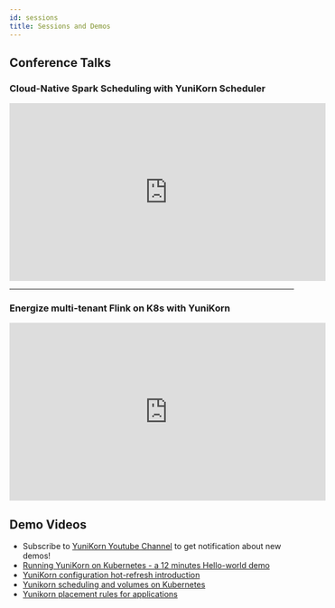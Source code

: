 ```yaml
---
id: sessions
title: Sessions and Demos
---
```


<!--
Licensed to the Apache Software Foundation (ASF) under one
or more contributor license agreements.  See the NOTICE file
distributed with this work for additional information
regarding copyright ownership.  The ASF licenses this file
to you under the Apache License, Version 2.0 (the
"License"); you may not use this file except in compliance
with the License.  You may obtain a copy of the License at

  http://www.apache.org/licenses/LICENSE-2.0

Unless required by applicable law or agreed to in writing,
software distributed under the License is distributed on an
"AS IS" BASIS, WITHOUT WARRANTIES OR CONDITIONS OF ANY
KIND, either express or implied.  See the License for the
specific language governing permissions and limitations
under the License.
-->

Conference Talks
---

<div className="col">
  <h3>Cloud-Native Spark Scheduling with YuniKorn Scheduler</h3>
  <iframe width="560"
          height="315"
          src="https://www.youtube.com/embed/ZA6aPZ9r9wA"
          frameborder="0"
          allow="accelerometer; autoplay; encrypted-media; gyroscope; picture-in-picture" allowfullscreen>
  </iframe>
</div>

---

<div className="col">
  <h3>Energize multi-tenant Flink on K8s with YuniKorn</h3>
  <iframe width="560"
        height="315"
        src="https://www.youtube.com/embed/NemFKL0kK9U"
        frameborder="0"
        allow="accelerometer; autoplay; encrypted-media; gyroscope; picture-in-picture" allowfullscreen>
  </iframe>
</div>

Demo Videos
---

- Subscribe to [YuniKorn Youtube Channel](https://www.youtube.com/channel/UCDSJ2z-lEZcjdK27tTj_hGw) to get notification about new demos!
- [Running YuniKorn on Kubernetes - a 12 minutes Hello-world demo](https://www.youtube.com/watch?v=cCHVFkbHIzo)
- [YuniKorn configuration hot-refresh introduction](https://www.youtube.com/watch?v=3WOaxoPogDY)
- [Yunikorn scheduling and volumes on Kubernetes](https://www.youtube.com/watch?v=XDrjOkMp3k4)
- [Yunikorn placement rules for applications](https://www.youtube.com/watch?v=DfhJLMjaFH0)
